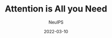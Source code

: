 ---
layout: seminar-post
title: "Attention is All you Need"
subtitle: 'NeuIPS'
categories: NLP
tags: [Attention]
date: 2022-03-10
pdf_url: 'https://drive.google.com/file/d/1-27qYLiozokOiZQcQnl_yxCSI389FKzN/preview'
---